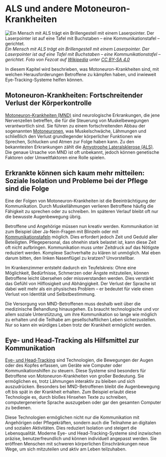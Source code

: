 # ALS und andere Motoneuron-Krankheiten

![](/als-patient-with-communication-board.jpg "Ein Mensch mit ALS trägt ein Brillengestell mit einem Laserpointer. Der Laserpointer ist auf eine Tafel mit Buchstaben – eine Kommunikationstafel – gerichtet.")
*Ein Mensch mit ALS trägt ein Brillengestell mit einem Laserpointer. Der Laserpointer ist auf eine Tafel mit Buchstaben – eine Kommunikationstafel – gerichtet. Foto von Fezcat auf [Wikipedia](https://commons.wikimedia.org/wiki/File:Using_a_head_mounted_laser_to_point_to_a_communication_board.jpg) unter [CC BY-SA 4.0](https://creativecommons.org/licenses/by-sa/4.0)*

In diesem Kapitel wird beschrieben, was Motoneuron-Krankheiten sind, mit welchen Herausforderungen Betroffene zu kämpfen haben, und inwieweit Eye-Tracking-Systeme helfen können.

## Motoneuron-Krankheiten: Fortschreitender Verlust der Körperkontrolle

[Motoneuron-Krankheiten (MND)](https://de.wikipedia.org/wiki/Motoneuron-Krankheit) sind neurologische Erkrankungen, die jene Nervenzellen betreffen, die für die Steuerung von Muskelbewegungen verantwortlich sind.
Sie führen zu einem fortschreitenden Abbau der sogenannten [Motoneuronen](https://de.wikipedia.org/wiki/Motoneuron), was Muskelschwäche, Lähmungen und schließlich den Verlust grundlegender körperlicher Funktionen wie Sprechen, Schlucken und Atmen zur Folge haben kann.
Zu den bekanntesten Erkrankungen zählt die [Amyotrophe Lateralsklerose (ALS)](https://de.wikipedia.org/wiki/Amyotrophe_Lateralsklerose).
Die genaue Ursache von MND ist oft unbekannt, jedoch können genetische Faktoren oder Umweltfaktoren eine Rolle spielen.

## Erkrankte können sich kaum mehr mitteilen: Soziale Isolation und Probleme bei der Pflege sind die Folge

Eine der Folgen von Motoneuron-Krankheiten ist die Beeinträchtigung der Kommunikation.
Durch Muskellähmungen verlieren Betroffene häufig die Fähigkeit zu sprechen oder zu schreiben.
Im späteren Verlauf bleibt oft nur die bewusste Augenbewegung übrig.

Betroffene und Angehörige müssen nun kreativ werden.
Kommunikation ist zum Beispiel über Ja-Nein-Fragen mit Blinzeln oder mit [Kommunikationstafeln](/03-der-eye-tracking-guide/02-kommunikationstafeln) möglich.
Dies erfordert jedoch Zeit und Geduld aller Beteiligten.
Pflegepersonal, das ohnehin stark belastet ist, kann diese Zeit oft nicht aufbringen.
Kommunikation muss unter Zeitdruck auf das Nötigste reduziert werden.
Komplexe Sachverhalte zu klären ist unmöglich.
Mal eben darum bitten, den linken Nasenflügel zu kratzen? Unvorstellbar.

Im Krankenzimmer entsteht dadurch ein Teufelskreis: Ohne eine Möglichkeit, Bedürfnisse, Schmerzen oder Ängste mitzuteilen, können Betroffene leicht übersehen oder missverstanden werden.
Dies verstärkt das Gefühl von Hilflosigkeit und Abhängigkeit.
Der Verlust der Sprache ist dabei weit mehr als ein physisches Problem – er bedeutet für viele einen Verlust von Identität und Selbstbestimmung.

Die Versorgung von MND-Betroffenen muss deshalb weit über die medizinische Behandlung hinausgehen.
Es braucht technologische und vor allem soziale Unterstützung, um ihre Kommunikation so lange wie möglich zu erhalten und die Teilhabe am gesellschaftlichen Leben sicherzustellen.
Nur so kann ein würdiges Leben trotz der Krankheit ermöglicht werden.

## Eye- und Head-Tracking als Hilfsmittel zur Kommunikation

[Eye- und Head-Tracking](https://de.wikipedia.org/wiki/Eye-Tracking) sind Technologien, die Bewegungen der Augen oder des Kopfes erfassen, um Geräte wie Computer oder Kommunikationshilfen zu steuern.
Diese Systeme sind besonders für Betroffene von Motoneuron-Krankheiten von großer Bedeutung.
Sie ermöglichen es, trotz Lähmungen interaktiv zu bleiben und sich auszudrücken.
Besonders bei MND-Betroffenen bleibt die Augenbewegung oft bis spät in der Krankheit erhalten. 
Zum Beispiel erlaubt diese Technologie es, durch bloßes Hinsehen Texte zu schreiben, computergenerierte Sprache auszugeben oder gar den gesamten Computer zu bedienen.

Diese Technologien ermöglichen nicht nur die Kommunikation mit Angehörigen oder Pflegekräften, sondern auch die Teilnahme an digitalen und sozialen Aktivitäten.
Dies reduziert Isolation und steigert die Lebensqualität.
Moderne Eye- und Head-Tracking-Systeme sind inzwischen präzise, benutzerfreundlich und können individuell angepasst werden.
Sie eröffnen Menschen mit schweren körperlichen Einschränkungen neue Wege, um sich mitzuteilen und aktiv am Leben teilzuhaben.
